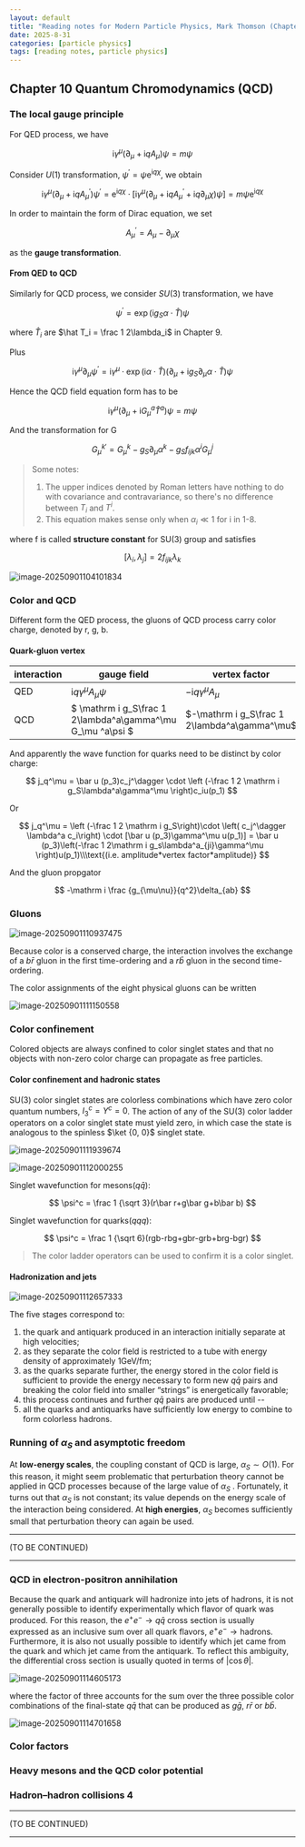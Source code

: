 ```yaml
---
layout: default
title: "Reading notes for Modern Particle Physics, Mark Thomson (Chapter 10)"
date: 2025-8-31
categories: [particle physics]
tags: [reading notes, particle physics]
---
```


## Chapter 10 Quantum Chromodynamics (QCD)  

### The local gauge principle

For QED process, we have 

$$
\mathrm i \gamma^\mu (\partial_\mu +\mathrm iqA_\mu)\psi = m\psi
$$

Consider $U(1)$ transformation, $\psi^\prime = \psi \mathrm e^{\mathrm i q \chi}$, we obtain

$$
\mathrm i \gamma^\mu (\partial_\mu +\mathrm iqA_\mu^\prime )\psi^\prime = \mathrm e ^{\mathrm i q \chi}\cdot [\mathrm i \gamma^\mu (\partial_\mu +\mathrm iqA_\mu^\prime+\mathrm i q\partial _\mu\chi )\psi] = m\psi\mathrm e^{\mathrm i q\chi}
$$

In order to maintain the form of Dirac equation, we set

$$
A_\mu ^\prime = A_\mu -\partial_\mu \chi
$$

as the **gauge transformation**.

#### From QED to QCD

Similarly for QCD process, we consider $SU(3)$ transformation, we have

$$
\psi^\prime =  \exp (\mathrm i g_S \alpha \cdot \hat T)\psi
$$

where $\hat T_i$ are $\hat T_i = \frac 1 2\lambda_i$ in Chapter 9.

Plus 

$$
\mathrm i \gamma^\mu\partial_\mu\psi^\prime =\mathrm i \gamma^\mu \cdot \exp (\mathrm i \alpha \cdot \hat T)(\partial_\mu+\mathrm i g_S\partial_\mu \alpha\cdot \hat T)\psi
$$

Hence the QCD field equation form has to be

$$
\mathrm i \gamma^\mu (\partial_\mu +\mathrm i G^a _\mu \hat T^a)\psi = m\psi
$$

And the transformation for G

$$
{G^k_\mu }^\prime = G_\mu^k-g_S\partial _\mu \alpha^k-g_Sf_{ijk}\alpha^iG^j_\mu
$$

> Some notes:
>
> 1. The upper indices denoted by Roman letters have nothing to do with covariance and contravariance, so there's no difference between $T_i$ and $T^i$.
> 2. This equation makes sense only when $\alpha_i \ll 1$ for i in 1-8.

where f is called **structure constant** for SU(3) group and satisfies

$$
[\lambda_i, \lambda_j] = 2f_{ijk}\lambda_k
$$

![image-20250901104101834](https://raw.githubusercontent.com/stur007/img/main/img/202509011041789.png)

### Color and QCD

Different form the QED process, the gluons of QCD process carry color charge, denoted by r, g, b.

#### Quark-gluon vertex

| interaction | gauge field                                                | vertex factor                                |
| ----------- | ---------------------------------------------------------- | -------------------------------------------- |
| QED         | $\mathrm i q\gamma^\mu A_\mu \psi$                         | $-\mathrm i q\gamma^\mu A_\mu$               |
| QCD         | $ \mathrm i g_S\frac 1 2\lambda^a\gamma^\mu G_\mu ^a\psi $ | $-\mathrm i g_S\frac 1 2\lambda^a\gamma^\mu$ |

And apparently the wave function for quarks need to be distinct by color charge:

$$
j_q^\mu = \bar u (p_3)c_j^\dagger \cdot \left (-\frac 1 2 \mathrm i g_S\lambda^a\gamma^\mu \right)c_iu(p_1)
$$

Or

$$
j_q^\mu = \left (-\frac 1 2 \mathrm i g_S\right)\cdot \left( c_j^\dagger \lambda^a c_i\right) \cdot [\bar u (p_3)\gamma^\mu u(p_1)] = \bar u (p_3)\left(-\frac 1 2\mathrm i g_s\lambda^a_{ji}\gamma^\mu \right)u(p_1)\\\text{(i.e. amplitude*vertex factor*amplitude)}
$$

And the gluon propgator

$$
-\mathrm i \frac {g_{\mu\nu}}{q^2}\delta_{ab}
$$

### Gluons

![image-20250901110937475](https://raw.githubusercontent.com/stur007/img/main/img/202509011109016.png)

Because color is a conserved charge, the interaction involves the exchange of a $b\bar r$ gluon in the first time-ordering and a $r\bar b$ gluon in the second time-ordering. 

The color assignments of the eight physical gluons can be written

![image-20250901111150558](https://raw.githubusercontent.com/stur007/img/main/img/202509011111779.png)

### Color confinement

Colored objects are always confined to color singlet states and  that no objects with non-zero color charge can propagate as free particles.  

#### Color confinement and hadronic states

SU(3) color singlet states are colorless combinations which have zero color quantum numbers, $I_3^c = Y^c = 0$. The action of any of the SU(3) color ladder operators on a color singlet state must yield zero, in which case the state is analogous to the spinless $\ket {0, 0}$ singlet state.

![image-20250901111939674](https://raw.githubusercontent.com/stur007/img/main/img/202509011119844.png)

![image-20250901112000255](https://raw.githubusercontent.com/stur007/img/main/img/202509011120856.png)

Singlet wavefunction for mesons$(q \bar q)$:

$$
\psi^c = \frac 1 {\sqrt 3}(r\bar r+g\bar g+b\bar b)
$$

Singlet wavefunction for quarks$(qqq)$:

$$
\psi^c = \frac 1 {\sqrt 6}(rgb-rbg+gbr-grb+brg-bgr)
$$

> The color ladder operators can be used to confirm it is a color singlet.

#### Hadronization and jets

![image-20250901112657333](https://raw.githubusercontent.com/stur007/img/main/img/202509011126499.png)

The five stages correspond to: 

1. the quark and antiquark produced in an interaction initially separate at high velocities; 
2. as they separate the color field is restricted to a tube with energy density of approximately $1 \text{GeV/fm}$;
3. as the quarks separate further, the energy stored in the color field is sufficient to provide the energy necessary to form new $q\bar q$ pairs and breaking the color field into smaller “strings” is energetically favorable;
4. this process continues and further $q\bar q$ pairs are produced until --
5. all the quarks and antiquarks have sufficiently low energy to combine to form colorless hadrons.

### Running of $\alpha_S$ and asymptotic freedom

At **low-energy scales**, the coupling constant of QCD is large, $\alpha_S \sim O(1)$. For this reason, it might seem problematic that perturbation theory cannot be applied in QCD processes because of the large value of $\alpha_S$ . Fortunately, it turns out that $\alpha_S$ is not constant; its value depends on the energy scale of the interaction being considered. At **high energies**, $\alpha_S$ becomes sufficiently small that perturbation theory can again be used. 

---

(TO BE CONTINUED)

---

### QCD in electron-positron annihilation

Because the quark and antiquark will hadronize into jets of hadrons, it is not generally possible to identify experimentally which flavor of quark was produced. For this reason, the $e^+e^- \to q\bar q$ cross section is usually expressed as an inclusive sum over all quark flavors, $e^+e^- \to \text{hadrons}$​. Furthermore, it is also not usually possible to identify which jet came from the quark and which jet came from the antiquark. To reflect this ambiguity, the differential cross section is usually quoted in terms of $| \cos θ|$.

![image-20250901114605173](https://raw.githubusercontent.com/stur007/img/main/img/202509011146311.png)

where the factor of three accounts for the sum over the three possible color combinations of the final-state $q\bar q$ that can be produced as $g\bar g$, $r\bar r$ or $b\bar b$.  

![image-20250901114701658](https://raw.githubusercontent.com/stur007/img/main/img/202509011147866.png)

### Color factors

### Heavy mesons and the QCD color potential  

### Hadron–hadron collisions  4

---

(TO BE CONTINUED)

---